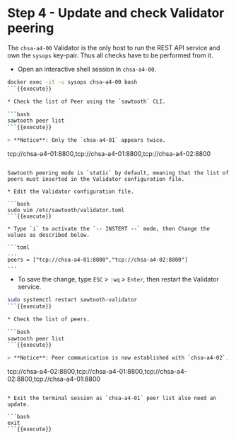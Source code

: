 # Step 4 - Update and check Validator peering

The `chsa-a4-00` Validator is the only host to run the REST API service and own the `sysops` key-pair.
Thus all checks have to be performed from it.

* Open an interactive shell session in `chsa-a4-00`.

```bash
docker exec -it -u sysops chsa-a4-00 bash
```{{execute}}

* Check the list of Peer using the `sawtooth` CLI.

```bash
sawtooth peer list
```{{execute}}

> **Notice**: Only the `chsa-a4-01` appears twice.

```
tcp://chsa-a4-01:8800,tcp://chsa-a4-01:8800,tcp://chsa-a4-02:8800
```

Sawtooth peering mode is `static` by default, meaning that the list of peers must inserted in the Validator configuration file.

* Edit the Validator configuration file.

```bash
sudo vim /etc/sawtooth/validator.toml
```{{execute}}

* Type `i` to activate the `-- INSTERT --` mode, then Change the values as described below.

```toml
...
peers = ["tcp://chsa-a4-01:8800","tcp://chsa-a4-02:8800"]
...
```

* To save the change, type `ESC` > `:wq` > `Enter`, then restart the Validator service.

```bash
sudo systemctl restart sawtooth-validator
```{{execute}}

* Check the list of peers.

```bash
sawtooth peer list
```{{execute}}

> **Notice**: Peer communication is now established with `chsa-a4-02`.

```
tcp://chsa-a4-02:8800,tcp://chsa-a4-01:8800,tcp://chsa-a4-02:8800,tcp://chsa-a4-01:8800
```

* Exit the terminal session as `chsa-a4-01` peer list also need an update.

```bash
exit
```{{execute}}